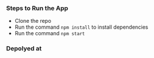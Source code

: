 

### Steps to Run the App
- Clone the repo 
- Run the command `npm install` to install dependencies
- Run the command `npm start`

### Depolyed at 
